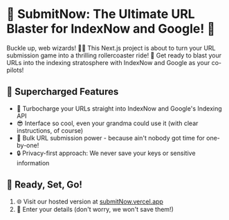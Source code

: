 # 🚀 SubmitNow: The Ultimate URL Blaster for IndexNow and Google! 🎉

Buckle up, web wizards! 🧙‍♂️ This Next.js project is about to turn your URL submission game into a thrilling rollercoaster ride! 🎢 Get ready to blast your URLs into the indexing stratosphere with IndexNow and Google as your co-pilots!

## 🌟 Supercharged Features

- 🚀 Turbocharge your URLs straight into IndexNow and Google's Indexing API
- 😎 Interface so cool, even your grandma could use it (with clear instructions, of course)
- 💪 Bulk URL submission power - because ain't nobody got time for one-by-one!
- 🔒 Privacy-first approach: We never save your keys or sensitive information

## 🏁 Ready, Set, Go!

1. 🌐 Visit our hosted version at [submitNow.vercel.app](https://submitnow.vercel.app)
2. 📝 Enter your details (don't worry, we won't save them!)

